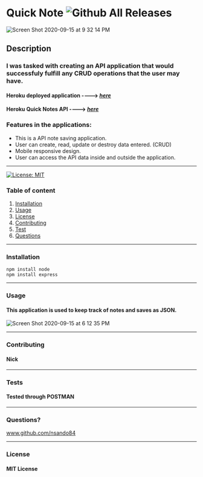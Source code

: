 
  # **Quick Note**   ![Github All Releases](https://img.shields.io/github/contributors/nsando84/Easy-Note-Taker)   

![Screen Shot 2020-09-15 at 9 32 14 PM](https://user-images.githubusercontent.com/67135603/93292720-09862800-f79b-11ea-9307-a6db465ad2a7.png)






  ## **Description**

  

  ### I was tasked with creating an API application that would successfuly fulfill any CRUD operations that the user may have. 

 #### Heroku deployed application ----> [***here***](https://hidden-lowlands-59388.herokuapp.com/)
 
 #### Heroku Quick Notes API ----> [***here***](https://hidden-lowlands-59388.herokuapp.com/api/notes)
 
  ### Features in the applications:
  - This is a API note saving application. 
  - User can create, read, update or destroy data entered. (CRUD)
  - Mobile responsive design.
  - User can access the API data inside and outside the application.


 
---

[![License: MIT](https://img.shields.io/badge/License-MIT-yellow.svg)](https://opensource.org/licenses/MIT)

  ### Table of content
  1. [Installation](#installation)
  2. [Usage](#usage)
  3. [License](#license)
  4. [Contributing](#contributing)
  5. [Test](#test)
  6. [Questions](#questions)

---

### **Installation**

    npm install node
    npm install express

---

### **Usage**

#### This application is used to keep track of notes and saves as JSON.

![Screen Shot 2020-09-15 at 6 12 35 PM](https://user-images.githubusercontent.com/67135603/93280699-16951e00-f77f-11ea-8765-9686076ac35d.png)



---

### **Contributing**

#### Nick

---

### **Tests**

#### Tested through POSTMAN

---

### **Questions?**

www.github.com/nsando84

---

### **License**

#### MIT License

  
